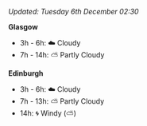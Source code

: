 *Updated: Tuesday 6th December 02:30*

**Glasgow**

* 3h - 6h: :cloud: Cloudy
* 7h - 14h: :partly_sunny: Partly Cloudy

**Edinburgh**

* 3h - 6h: :cloud: Cloudy
* 7h - 13h: :partly_sunny: Partly Cloudy
* 14h: :cyclone: Windy (:partly_sunny:)
